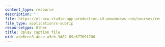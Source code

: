 ```yaml
---
content_type: resource
description: ''
file: https://ol-ocw-studio-app-production.s3.amazonaws.com/courses/res-6-012-introduction-to-probability-spring-2018/ade6cce34ecea3cb3d8289e677691780_pA83XtLeVig.srt
file_type: application/x-subrip
resourcetype: Other
title: 3play caption file
uid: ade6cce3-4ece-a3cb-3d82-89e677691780
---
```


